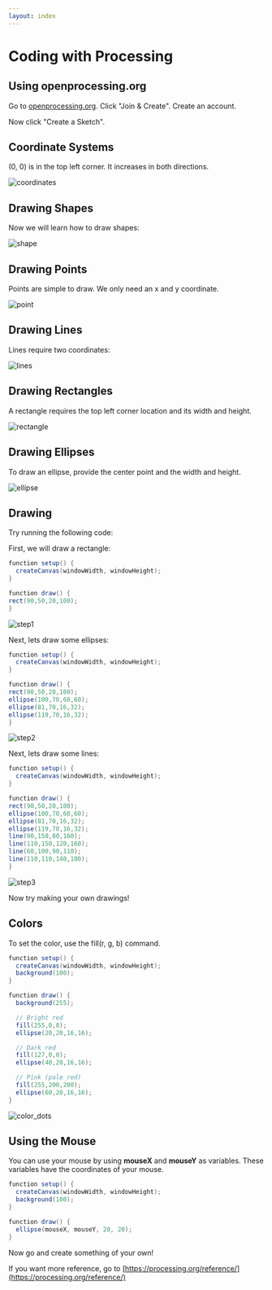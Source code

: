 ```yaml
---
layout: index
---
```


# Coding with Processing

## Using openprocessing.org

Go to [openprocessing.org](openprocessing.org). Click "Join & Create". Create an account.  

Now click "Create a Sketch".

## Coordinate Systems  

(0, 0) is in the top left corner. It increases in both directions.

![coordinates](images/proc_images/coordinates.png)

## Drawing Shapes  

Now we will learn how to draw shapes:  

![shape](images/proc_images/shapes.png)

## Drawing Points  

Points are simple to draw. We only need an x and y coordinate.

![point](images/proc_images/point.png)

## Drawing Lines  
Lines require two coordinates:  

![lines](images/proc_images/line.png)  

## Drawing Rectangles  

A rectangle requires the top left corner location and its width and height.

![rectangle](images/proc_images/rectangle.png)

## Drawing Ellipses  

To draw an ellipse, provide the center point and the width and height.

![ellipse](images/proc_images/ellipse.png)

## Drawing 

Try running the following code: 

First, we will draw a rectangle:  

```java
function setup() {
  createCanvas(windowWidth, windowHeight);
} 

function draw() {
rect(90,50,20,100);
}
```  

![step1](images/proc_images/step1.png)

Next, lets draw some ellipses:  

```java
function setup() {
  createCanvas(windowWidth, windowHeight);
} 

function draw() {
rect(90,50,20,100);
ellipse(100,70,60,60);
ellipse(81,70,16,32); 
ellipse(119,70,16,32); 
}
```

![step2](images/proc_images/step2.png)

Next, lets draw some lines:  

```java
function setup() {
  createCanvas(windowWidth, windowHeight);
} 

function draw() {
rect(90,50,20,100);
ellipse(100,70,60,60);
ellipse(81,70,16,32); 
ellipse(119,70,16,32); 
line(90,150,80,160);
line(110,150,120,160);
line(60,100,90,110);
line(110,110,140,100);
}
```

![step3](images/proc_images/step3.png)

Now try making your own drawings!

## Colors  

To set the color, use the fill(r, g, b) command.


```java
function setup() {
  createCanvas(windowWidth, windowHeight); 
  background(100);
} 

function draw() {
  background(255);  

  // Bright red
  fill(255,0,0);
  ellipse(20,20,16,16);

  // Dark red
  fill(127,0,0);
  ellipse(40,20,16,16);

  // Pink (pale red)
  fill(255,200,200);
  ellipse(60,20,16,16);
}
```

![color_dots](images/proc_images/color_dots.jpg)  

## Using the Mouse

You can use your mouse by using **mouseX** and **mouseY** as variables. These variables have the coordinates of your mouse.

```java
function setup() {
  createCanvas(windowWidth, windowHeight); 
  background(100);
} 

function draw() {
  ellipse(mouseX, mouseY, 20, 20);
}
```

Now go and create something of your own!

If you want more reference, go to [https://processing.org/reference/](https://processing.org/reference/)


